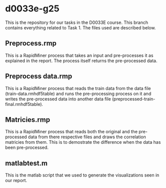 # d0033e-g25
This is the repository for our tasks in the D0033E course. This branch contains everything related to Task 1. The files used are described below.

## Preprocess.rmp
This is a RapidMiner process that takes an input and pre-processes it as explained in the report. The process itself returns the pre-processed data.

## Preprocess data.rmp
This is a RapidMiner process that reads the train data from the data file (train-data.rmhdf5table) and runs the pre-processing process on it and writes the pre-processed data into another data file (preprocessed-train-final.rmhdf5table).

## Matricies.rmp
This is a RapidMiner process that reads both the original and the pre-processed data from there respective files and draws the correlation matricies from them. This is to demostrate the difference when the data has been pre-processed. 

## matlabtest.m
This is the matlab script that we used to generate the visualizations seen in our report. 